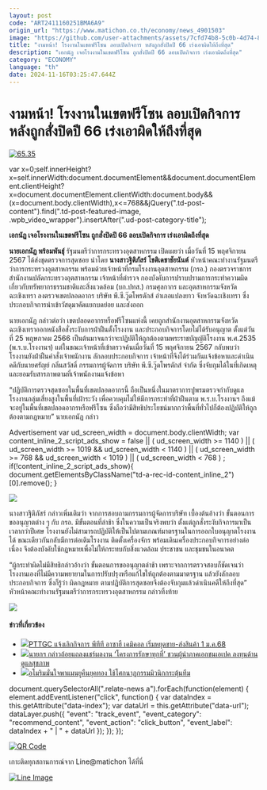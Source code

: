 ```yaml
---
layout: post
code: "ART2411160251BMA6A9"
origin_url: "https://www.matichon.co.th/economy/news_4901503"
image: "https://github.com/user-attachments/assets/7cfd74b8-5c0b-4d74-8996-c2c6b844a4c8"
title: "งามหน้า! โรงงานในเขตฟรีโซน ลอบเปิดกิจการ หลังถูกสั่งปิดปี 66 เร่งเอาผิดให้ถึงที่สุด"
description: "เอกนัฏ เจอโรงงานในเขตฟรีโซน ถูกสั่งปิดปี 66 ลอบเปิดกิจการ เร่งเอาผิดถึงที่สุด"
category: "ECONOMY"
language: "th"
date: 2024-11-16T03:25:47.644Z
---
```


# งามหน้า! โรงงานในเขตฟรีโซน ลอบเปิดกิจการ หลังถูกสั่งปิดปี 66 เร่งเอาผิดให้ถึงที่สุด

[![](https://www.matichon.co.th/wp-content/uploads/2024/11/65.35.jpg "65.35")](https://www.matichon.co.th/wp-content/uploads/2024/11/65.35.jpg)

var x=0;self.innerHeight?x=self.innerWidth:document.documentElement&&document.documentElement.clientHeight?x=document.documentElement.clientWidth:document.body&&(x=document.body.clientWidth),x<=768&&jQuery(".td-post-content").find(".td-post-featured-image, .wpb\_video\_wrapper").insertAfter(".ud-post-category-title");

**เอกนัฏ เจอโรงงานในเขตฟรีโซน ถูกสั่งปิดปี 66 ลอบเปิดกิจการ เร่งเอาผิดถึงที่สุด**

**นายเอกนัฏ พร้อมพันธุ์** รัฐมนตรีว่าการกระทรวงอุตสาหกรรม เปิดเผยว่า เมื่อวันที่ 15 พฤศจิกายน 2567 ได้ส่งชุดตรวจการสุดซอย นำโดย **นางสาวฐิติภัสร์ โชติเดชาชัยนันต์** หัวหน้าคณะทำงานรัฐมนตรีว่าการกระทรวงอุตสาหกรรม พร้อมด้วยเจ้าหน้าที่กรมโรงงานอุตสาหกรรม (กรอ.) กองตรวจราชการ สำนักงานปลัดกระทรวงอุตสาหกรรม เจ้าหน้าที่ตำรวจ กองบังคับการปราบปรามการกระทำความผิดเกี่ยวกับทรัพยากรธรรมชาติและสิ่งแวดล้อม (บก.ปทส.) กรมศุลกากร และอุตสาหกรรมจังหวัดฉะเชิงเทรา ลงตรวจเขตปลอดอากร บริษัท พี.ซี.วู๊ดโพรดักส์ อำเภอแปลงยาว จังหวัดฉะเชิงเทรา ซึ่งประกอบกิจการนำเข้าวัสดุมาคัดแยกบดย่อย และส่งออก

นายเอกนัฏ กล่าวต่อว่า เขตปลอดอากรหรือฟรีโซนแห่งนี้ เคยถูกสำนักงานอุตสาหกรรมจังหวัดฉะเชิงเทราออกหนังสือสั่งระงับการฝ่าฝืนตั้งโรงงาน และประกอบกิจการโดยไม่ได้รับอนุญาต ตั้งแต่วันที่ 25 พฤษภาคม 2566 เป็นต้นมาจนกว่าจะปฏิบัติให้ถูกต้องตามพระราชบัญญัติโรงงาน พ.ศ.2535 (พ.ร.บ.โรงงานฯ) แต่ในขณะเจ้าหน้าที่เข้าตรวจค้นเมื่อวันที่ 15 พฤศจิกายน 2567 กลับพบว่า โรงงานยังฝ่าฝืนคำสั่งเจ้าพนักงาน ลักลอบประกอบกิจการ เจ้าหน้าที่จึงได้ร่วมกันแจ้งข้อหาและดำเนินคดีกับนายศรัญย์ กลิ่นสวัสดิ์ กรรมการผู้จัดการ บริษัท พี.ซี.วู๊ดโพรดักส์ จำกัด ซึ่งจับกุมได้ในที่เกิดเหตุและยอมรับสารภาพตามที่เจ้าพนักงานแจ้งข้อหา

“ปฏิบัติการตรวจสุดซอยในพื้นที่เขตปลอดอากรนี้ ถือเป็นหนึ่งในมาตราการปูพรมตรวจกำกับดูแลโรงงานกลุ่มเสี่ยงสูงในพื้นที่เฝ้าระวัง เพื่อควบคุมไม่ให้มีการกระทำที่ฝ่าฝืนตาม พ.ร.บ.โรงงานฯ ถึงแม้จะอยู่ในพื้นที่เขตปลอดอากรหรือฟรีโซน ซึ่งถือว่ามีสิทธิประโยชน์มากกว่าพื้นที่ทั่วไปก็ต้องปฏิบัติให้ถูกต้องตามกฎหมาย” นายเอกนัฏ กล่าว

Advertisement var ud\_screen\_width = document.body.clientWidth; var content\_inline\_2\_script\_ads\_show = false || ( ud\_screen\_width >= 1140 ) || ( ud\_screen\_width >= 1019 && ud\_screen\_width < 1140 ) || ( ud\_screen\_width >= 768 && ud\_screen\_width < 1019 ) || ( ud\_screen\_width < 768 ) ; if(!content\_inline\_2\_script\_ads\_show){ document.getElementsByClassName("td-a-rec-id-content\_inline\_2")\[0\].remove(); }

![](https://www.matichon.co.th/wp-content/uploads/2024/11/2109591.jpg)

นางสาวฐิติภัสร์ กล่าวเพิ่มเติมว่า จากการสอบถามกรรมการผู้จัดการบริษัท เบื้องต้นอ้างว่า ขั้นตอนการขออนุญาตต่าง ๆ กับ กรอ. มีขั้นตอนที่ล่าช้า ซึ่งในความเป็นจริงพบว่า ตั้งแต่ถูกสั่งระงับกิจการมาเป็นเวลากว่าปีเศษ โรงงานยังไม่สามารถปฏิบัติให้เป็นไปตามเกณฑ์มาตรฐานในการออกใบอนุญาตโรงงานได้ ขณะเดียวกันกลับมีการต่อเติมโรงงาน ติดตั้งเครื่องจักร พร้อมเดินเครื่องประกอบกิจการอย่างต่อเนื่อง จึงต้องบังคับใช้กฎหมายเพื่อไม่ให้กระทบกับสิ่งแวดล้อม ประชาชน และชุมชนในอนาคต

“ผู้กระทำผิดไม่มีสิทธิกล่าวอ้างว่า ขั้นตอนการขออนุญาตล่าช้า เพราะจากการตรวจสอบก็ชัดเจนว่า โรงงานเองที่ไม่มีความพยายามในการปรับปรุงหรือแก้ไขให้ถูกต้องตามมาตรฐาน แล้วยังลักลอบประกอบกิจการ ซึ่งก็รู้ว่า ผิดกฎหมาย ตามปฏิบัติการสุดซอยจึงต้องจับกุมแล้วดำเนินคดีให้ถึงที่สุด” หัวหน้าคณะทำงานรัฐมนตรีว่าการกระทรวงอุตสาหกรรม กล่าวทิ้งท้าย

![](https://www.matichon.co.th/wp-content/uploads/2024/11/2109578_0.jpg)

#### ข่าวที่เกี่ยวข้อง

*   [![](https://www.matichon.co.th/wp-content/uploads/2024/11/727204.jpg)PTTGC แจ้งเลิกกิจการ พีทีที อาซาฮี เคมิคอล เริ่มหยุดขาย-ส่งสินค้า 1 ม.ค.68](https://www.matichon.co.th/economy/news_4901527)
*   [![](https://www.matichon.co.th/wp-content/uploads/2024/11/gvdd1-wedd.jpg)นายกฯ กล่าวถ้อยแถลงแชร์ผลงาน ‘โครงการรักษาทุกที่’ ชวนผู้นำภาคเอกชนเอเปค ลงทุนด้านดูแลสุขภาพ](https://www.matichon.co.th/politics/news_4901458)
*   [![](https://www.matichon.co.th/wp-content/uploads/2024/11/7281-16.jpg)อโมริมมั่นใจพาแมนยูคืนยุคทอง ใช้โศกนาฏกรรมมิวนิกกระตุ้นทีม](https://www.matichon.co.th/sport/footballinter/news_4901476)

document.querySelectorAll(".relate-news a").forEach(function(element) { element.addEventListener("click", function() { var dataIndex = this.getAttribute("data-index"); var dataUrl = this.getAttribute("data-url"); dataLayer.push({ "event": "track\_event", "event\_category": "recommend\_content", "event\_action": "click\_button", "event\_label": dataIndex + " | " + dataUrl }); }); });

[![QR Code](https://www.matichon.co.th/wp-content/uploads/2023/07/wob1371z.jpg)](https://lin.ee/ht0nDxX)

เกาะติดทุกสถานการณ์จาก Line@matichon ได้ที่นี่

[![Line Image](https://www.matichon.co.th/wp-content/uploads/2023/07/th.png)](https://lin.ee/ht0nDxX)